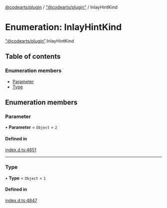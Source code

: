 [@codearts/plugin](../README.md) / ["@codearts/plugin"](../modules/_codearts_plugin_.md) / InlayHintKind

# Enumeration: InlayHintKind

["@codearts/plugin"](../modules/_codearts_plugin_.md).InlayHintKind

## Table of contents

### Enumeration members

- [Parameter](codearts_plugin_.InlayHintKind.md#parameter)
- [Type](codearts_plugin_.InlayHintKind.md#type)

## Enumeration members

### Parameter

• **Parameter** = `Object` = `2`

#### Defined in

[index.d.ts:4851](https://github.com/huaweicloud/cloudide-plugin-api/blob/b58031b/index.d.ts#L4851)

___

### Type

• **Type** = `Object` = `1`

#### Defined in

[index.d.ts:4847](https://github.com/huaweicloud/cloudide-plugin-api/blob/b58031b/index.d.ts#L4847)
